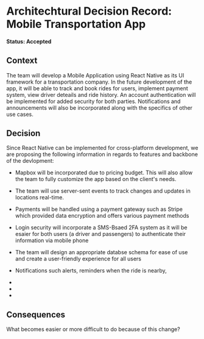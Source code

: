 # Architechtural Decision Record: Mobile Transportation App

#### Status: Accepted

## Context

The team will develop a Mobile Application using React Native as its UI framework for a transportation company. In the future development of the app, it will be able to track and book rides for users, implement payment system, view driver deteails and ride history. An account authentication will be implemented for added security for both parties. Notifications and announcements will also be incorporated along with the specifics of other use cases.

## Decision

Since React Native can be implemented for cross-platform development, we are proposing the following information in regards to features and backbone of the devlopment:

- Mapbox will be incorporated due to pricing budget. This will also allow the team to fully customize the app based on the client's needs. 

- The team will use server-sent events to track changes and updates in locations real-time.

- Payments will be handled using a payment gateway such as Stripe which provided data encryption and offers various payment methods

- Login security will incorporate a SMS-Bsaed 2FA system as it will be esaier for both users (a driver and passengers) to authenticate their information via mobile phone

- The team will design an appropriate databse schema for ease of use and create a user-friendly experience for all users 

- Notifications such alerts, reminders when the ride is nearby, 

- 

- 

- 

 

 





## Consequences

What becomes easier or more difficult to do because of this change?
